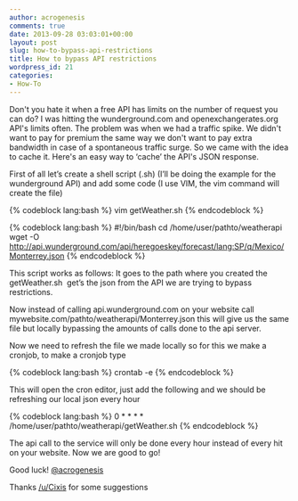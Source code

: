 ```yaml
---
author: acrogenesis
comments: true
date: 2013-09-28 03:03:01+00:00
layout: post
slug: how-to-bypass-api-restrictions
title: How to bypass API restrictions
wordpress_id: 21
categories:
- How-To
---
```


Don't you hate it when a free API has limits on the number of request you can do? I was hitting the wunderground.com and openexchangerates.org API's limits often. The problem was when we had a traffic spike. We didn't want to pay for premium the same way we don't want to pay extra bandwidth in case of a spontaneous traffic surge. So we came with the idea to cache it. Here's an easy way to ‘cache’ the API's JSON response.

First of all let’s create a shell script (.sh) (I’ll be doing the example for the wunderground API) and add some code (I use VIM, the vim command will create the file)


{% codeblock lang:bash %}
vim getWeather.sh
{% endcodeblock %}


{% codeblock lang:bash %}
#!/bin/bash
cd /home/user/pathto/weatherapi
wget -O http://api.wunderground.com/api/heregoeskey/forecast/lang:SP/q/Mexico/Monterrey.json
{% endcodeblock %}


This script works as follows: It goes to the path where you created the getWeather.sh  get’s the json from the API we are trying to bypass restrictions.

Now instead of calling api.wunderground.com on your website call mywebsite.com/pathto/weatherapi/Monterrey.json this will give us the same file but locally bypassing the amounts of calls done to the api server.

Now we need to refresh the file we made locally so for this we make a cronjob, to make a cronjob type


{% codeblock lang:bash %}
crontab -e
{% endcodeblock %}


This will open the cron editor, just add the following and we should be refreshing our local json every hour


{% codeblock lang:bash %}
0 * * * * /home/user/pathto/weatherapi/getWeather.sh
{% endcodeblock %}


The api call to the service will only be done every hour instead of every hit on your website. Now we are good to go!

Good luck!
[@acrogenesis](https://twitter.com/acrogenesis)

Thanks [/u/Cixis](http://www.reddit.com/user/Cixis) for some suggestions
